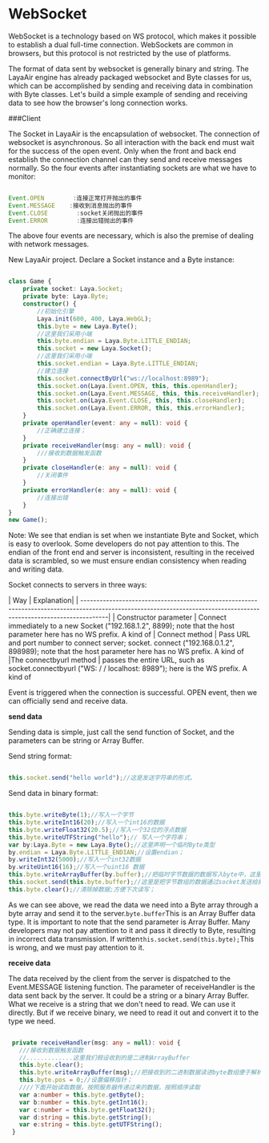 # WebSocket

WebSocket is a technology based on WS protocol, which makes it possible to establish a dual full-time connection. WebSockets are common in browsers, but this protocol is not restricted by the use of platforms.

The format of data sent by websocket is generally binary and string. The LayaAir engine has already packaged websocket and Byte classes for us, which can be accomplished by sending and receiving data in combination with Byte classes. Let's build a simple example of sending and receiving data to see how the browser's long connection works.

###Client

The Socket in LayaAir is the encapsulation of websocket. The connection of websocket is asynchronous. So all interaction with the back end must wait for the success of the open event. Only when the front and back end establish the connection channel can they send and receive messages normally. So the four events after instantiating sockets are what we have to monitor:


```typescript

Event.OPEN        :连接正常打开抛出的事件
Event.MESSAGE    :接收到消息抛出的事件
Event.CLOSE        :socket关闭抛出的事件
Event.ERROR        :连接出错抛出的事件
```


The above four events are necessary, which is also the premise of dealing with network messages.

New LayaAir project. Declare a Socket instance and a Byte instance:


```typescript

class Game {
    private socket: Laya.Socket;
    private byte: Laya.Byte;
    constructor() {
        //初始化引擎
        Laya.init(600, 400, Laya.WebGL);
        this.byte = new Laya.Byte();
        //这里我们采用小端
        this.byte.endian = Laya.Byte.LITTLE_ENDIAN;
        this.socket = new Laya.Socket();
        //这里我们采用小端
        this.socket.endian = Laya.Byte.LITTLE_ENDIAN;
        //建立连接
        this.socket.connectByUrl("ws://localhost:8989");
        this.socket.on(Laya.Event.OPEN, this, this.openHandler);
        this.socket.on(Laya.Event.MESSAGE, this, this.receiveHandler);
        this.socket.on(Laya.Event.CLOSE, this, this.closeHandler);
        this.socket.on(Laya.Event.ERROR, this, this.errorHandler);
    }
    private openHandler(event: any = null): void {
        //正确建立连接；
    }
    private receiveHandler(msg: any = null): void {
        ///接收到数据触发函数
    }
    private closeHandler(e: any = null): void {
        //关闭事件
    }
    private errorHandler(e: any = null): void {
        //连接出错
    }
}
new Game();
```


Note: We see that endian is set when we instantiate Byte and Socket, which is easy to overlook. Some developers do not pay attention to this. The endian of the front end and server is inconsistent, resulting in the received data is scrambled, so we must ensure endian consistency when reading and writing data.

Socket connects to servers in three ways:

| Way | Explanation|
| --------------------------------------------------------------------------------------------------------------------------------------------------------------------|
| Constructor parameter | Connect immediately to a new Socket ("192.168.1.2", 8899); note that the host parameter here has no WS prefix. A kind of
| Connect method | Pass URL and port number to connect server; socket. connect ("192.168.0.1.2", 898989); note that the host parameter here has no WS prefix. A kind of
|The connectbyurl method | passes the entire URL, such as socket.connectbyurl ("WS: / / localhost: 8989"); here is the WS prefix. A kind of

Event is triggered when the connection is successful. OPEN event, then we can officially send and receive data.

**send data**

Sending data is simple, just call the send function of Socket, and the parameters can be string or Array Buffer.

Send string format:


```typescript

this.socket.send("hello world");//这是发送字符串的形式。
```


Send data in binary format:


```typescript

this.byte.writeByte(1);//写入一个字节
this.byte.writeInt16(20);//写入一个int16的数据
this.byte.writeFloat32(20.5);//写入一个32位的浮点数据
this.byte.writeUTFString("hello");// 写入一个字符串；
var by:Laya.Byte = new Laya.Byte();//这里声明一个临时Byte类型
by.endian = Laya.Byte.LITTLE_ENDIAN;//设置endian；
by.writeInt32(5000);//写入一个int32数据
by.writeUint16(16);//写入一个uint16 数据
this.byte.writeArrayBuffer(by.buffer);//把临时字节数据的数据写入byte中，这里注意写入的是by.buffer;
this.socket.send(this.byte.buffer);//这里是把字节数组的数据通过socket发送给服务器。
this.byte.clear();//清除掉数据;方便下次读写；
```


As we can see above, we read the data we need into a Byte array through a byte array and send it to the server.`byte.buffer`This is an Array Buffer data type. It is important to note that the send parameter is Array Buffer. Many developers may not pay attention to it and pass it directly to Byte, resulting in incorrect data transmission. If written`this.socket.send(this.byte);`This is wrong, and we must pay attention to it.

**receive data**

The data received by the client from the server is dispatched to the Event.MESSAGE listening function. The parameter of receiveHandler is the data sent back by the server. It could be a string or a binary Array Buffer. What we receive is a string that we don't need to read. We can use it directly. But if we receive binary, we need to read it out and convert it to the type we need.


```typescript

 private receiveHandler(msg: any = null): void {
   ///接收到数据触发函数
   //.............这里我们假设收到的是二进制ArrayBuffer
   this.byte.clear();
   this.byte.writeArrayBuffer(msg);//把接收到的二进制数据读进byte数组便于解析。
   this.byte.pos = 0;//设置偏移指针；
   ////下面开始读取数据，按照服务器传递过来的数据，按照顺序读取
   var a:number = this.byte.getByte();
   var b:number = this.byte.getInt16();
   var c:number = this.byte.getFloat32();
   var d:string = this.byte.getString();
   var e:string = this.byte.getUTFString();
 }
```
